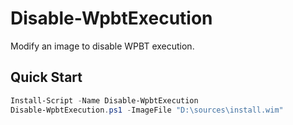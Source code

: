 # Disable-WpbtExecution

Modify an image to disable WPBT execution.

## Quick Start

```powershell
Install-Script -Name Disable-WpbtExecution
Disable-WpbtExecution.ps1 -ImageFile "D:\sources\install.wim"
```
